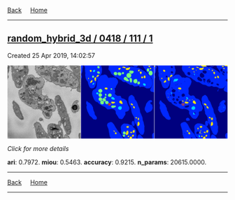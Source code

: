 
[Back](..)&nbsp;&nbsp;&nbsp;&nbsp;&nbsp;[Home](https://leapmanlab.github.io/snapshots)

---

<div class="summary"><a href="1"><h2>random_hybrid_3d / 0418 / 111 / 1</h2></a><p>Created 25 Apr 2019, 14:02:57
</p><a href="1"><img src="1/media/summary.png" align="center"></a><p>
<i>Click for more details</i>
</p></div>

**ari**: 0.7972. **miou**: 0.5463. **accuracy**: 0.9215. **n_params**: 20615.0000. 

---

[Back](..)&nbsp;&nbsp;&nbsp;&nbsp;&nbsp;[Home](https://leapmanlab.github.io/snapshots)

---
